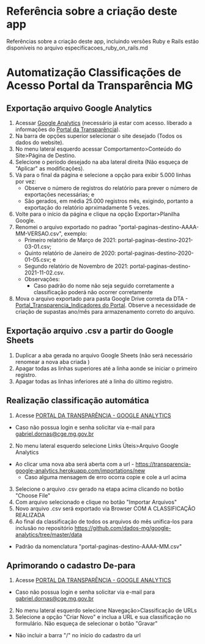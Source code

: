# Referência sobre a criação deste app

Referências sobre a criação deste app, incluindo versões Ruby e Rails estão disponíveis no arquivo especificacoes_ruby_on_rails.md

# Automatização Classificações de Acesso Portal da Transparência MG

## Exportação arquivo Google Analytics
1. Acessar [Google Analytics](https://analytics.google.com/) (necessário já estar com acesso. liberado a informações do [Portal da Transparência](http://www.transparencia.mg.gov.br/)).
2. Na barra de opções superior selecionar o site desejado (Todos os dados do website).
3. No menu lateral esquerdo acessar Comportamento>Conteúdo do Site>Página de Destino.
4. Selecione o período desejado na aba lateral direita (Não esqueça de "Aplicar" as modificações).
5. Vá para o final da página e selecione a opção para exibir 5.000 linhas por vez:
    * Observe o número de registros do relatório para prever o número de exportações necessárias; e
    * São gerados, em média 25.000 registros mês, exigindo, portanto a exportação do relatório aprximadamente 5 vezes.
6. Volte para o início da página e clique na opção Exportar>Planilha Google.
7. Renomei o arquivo exportado no padrao "portal-paginas-destino-AAAA-MM-VERSAO.csv", exemplo:
    * Primeiro relatório de Março de 2021: portal-paginas-destino-2021-03-01.csv;
    * Quinto relatório de Janeiro de 2020: portal-paginas-destino-2020-01-05.csv; e
    * Segundo relatório de Novembro de 2021: portal-paginas-destino-2021-11-02.csv.
    * Observações:
        * Caso padrão do nome não seja seguido corretamente a classificação poderá não ocorrer corretamente
8. Mova o arquivo exportado para pasta Google Drive correta da DTA - [Portal_Transparencia_Indicadores do Portal](https://drive.google.com/drive/folders/15KuJy3qSzsi9fVAsxrnCmlr_TNUR6iyG?usp=sharing). Observe a necessidade de criação de supastas ano/mês para armazenamento correto do arquivo.

## Exportação arquivo .csv a partir do Google Sheets
1. Duplicar a aba gerada no arquivo Google Sheets (não será necessário renomear a nova aba criada
)
2. Apagar todas as linhas superiores até a linha aonde se iniciar o primeiro registro.
3. Apagar todas as linhas inferiores até a linha do último registro.

## Realização classificação automática
1. Acesse [PORTAL DA TRANSPARÊNCIA - GOOGLE ANALYTICS](https://transparencia-google-analytics.herokuapp.com/users/sign_in)
  * Caso não possua login e senha solicitar via e-mail para gabriel.dornas@cge.mg.gov.br
2. No menu lateral esquerdo selecione Links Úteis>Arquivo Google Analytics
  * Ao clicar uma nova aba será aberta com a url - https://transparencia-google-analytics.herokuapp.com/importations/new
    * Caso alguma mensagem de erro ocorra copie e cole a url acima
3. Selecione o arquivo .csv gerado na etapa acima clicando no botão "Choose File"
4. Com arquivo selecionado e clique no botão "Importar Arquivos"
5. Novo arquivo .csv será exportado via Browser COM A CLASSIFICAÇÃO REALIZADA
6. Ao final da classificação de todos os arquivos do mês unifica-los para inclusão no repositório https://github.com/dados-mg/google-analytics/tree/master/data
  * Padrão da nomenclatura "portal-paginas-destino-AAAA-MM.csv"

## Aprimorando o cadastro De-para
1. Acesse [PORTAL DA TRANSPARÊNCIA - GOOGLE ANALYTICS](https://transparencia-google-analytics.herokuapp.com/users/sign_in)
  * Caso não possua login e senha solicitar via e-mail para gabriel.dornas@cge.mg.gov.br
2. No menu lateral esquerdo selecione Navegação>Classificação de URLs
3. Selecione a opção "Criar Novo" e inclua a URL e sua classificação no formulário. Não esqueça de selecionar o botão "Gravar"
  * Não incluir a barra "/" no início do cadastro da url
